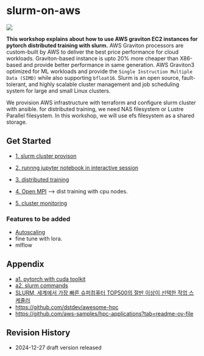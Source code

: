 # slurm-on-aws

![](https://github.com/gnosia93/slurm-on-grv/blob/main/tutorial/images/slurm-ws-arch-2.png)

**This workshop explains about how to use AWS graviton EC2 instances for pytorch distributed training with slurm.** 
AWS Graviton processors are custom-built by AWS to deliver the best price performance for cloud workloads. Graviton-based instance is upto 20% more cheaper than X86-based and provide better performance in same generation. AWS Graviton3 optimized for ML workloads and provide the `Single Instruction Multiple Data (SIMD)` while also supporting `bfloat16`. Slurm is an open source, fault-tolerant, and highly scalable cluster management and job scheduling system for large and small Linux clusters.

We provision AWS infrastructure with terraform and configure slurm cluster with ansible. for distributed training, we need NAS filesystem or Lustre Parallel filesystem. In this workshop, we will use efs filesystem as a shared storage.

## Get Started ##

* [1. slurm cluster provison](https://github.com/gnosia93/slurm-on-grv/blob/main/tutorial/1.provison.md)

* [2. runnng jupyter notebook in interactive session](https://github.com/gnosia93/slurm-on-grv/blob/main/tutorial/2.attach-jupyter.md)

* [3. distributed training](https://github.com/gnosia93/slurm-on-grv/blob/main/tutorial/3.distributed-training.md)

* [4. Open MPI](https://github.com/gnosia93/slurm-on-grv/blob/main/tutorial/4.open-mpi.md)  --> dist training with cpu nodes.

* [5. cluster monitoring](https://github.com/gnosia93/slurm-on-grv/blob/main/tutorial/5.cluster-monitoring.md)



### Features to be added ###
  
* [Autoscaling](https://github.com/gnosia93/slurm-on-aws/blob/main/tutorial/6.autoscaling.md)
* fine tune with lora.
* mlflow


## Appendix ##

* [a1. pytorch with cuda toolkit](https://github.com/gnosia93/slurm-on-grv/blob/main/tutorial/a1.cuda-toolkit.md)
* [a2. slurm commands](https://github.com/gnosia93/slurm-on-grv/blob/main/tutorial/a2.slurm-basic.md)
* [SLURM, 세계에서 가장 빠른 슈퍼컴퓨터 TOP500의 절반 이상이 선택한 작업 스케줄러](https://www.deepgadget.com/blog/slurm-%EC%84%B8%EA%B3%84%EC%97%90%EC%84%9C-%EA%B0%80%EC%9E%A5-%EB%B9%A0%EB%A5%B8-%EC%8A%88%ED%8D%BC%EC%BB%B4%ED%93%A8%ED%84%B0-top500%EC%9D%98-%EC%A0%88%EB%B0%98-%EC%9D%B4%EC%83%81%EC%9D%B4-%EC%84%A0%ED%83%9D%ED%95%9C-%EC%9E%91%EC%97%85-%EC%8A%A4%EC%BC%80%EC%A4%84%EB%9F%AC--25026/)
* https://github.com/dstdev/awesome-hpc
* https://github.com/aws-samples/hpc-applications?tab=readme-ov-file
      
## Revision History ##
* 2024-12-27 draft version released



